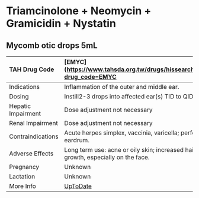 # Triamcinolone + Neomycin + Gramicidin + Nystatin

## Mycomb otic drops 5mL

| TAH Drug Code      | [EMYC](https://www.tahsda.org.tw/drugs/hissearch.php?drug_code=EMYC                                                   |
|:-------------------|:----------------------------------------------------------------------------------------------------------------------|
| Indications        | Inflammation of the outer and middle ear.                                                                             |
| Dosing             | Instill2-3 drops into affected ear(s) TID to QID                                                                      |
| Hepatic Impairment | Dose adjustment not necessary                                                                                         |
| Renal Impairment   | Dose adjustment not necessary                                                                                         |
| Contraindications  | Acute herpes simplex, vaccinia, varicella; perforated eardrum.                                                        |
| Adverse Effects    | Long term use: acne or oily skin; increased hair growth, especially on the face.                                      |
| Pregnancy          | Unknown                                                                                                               |
| Lactation          | Unknown                                                                                                               |
| More Info          | [UpToDate](https://www.uptodate.com/contents/triamcinolone-and-neomycin-and-gramicidin-and-nystatin-drug-information) |

